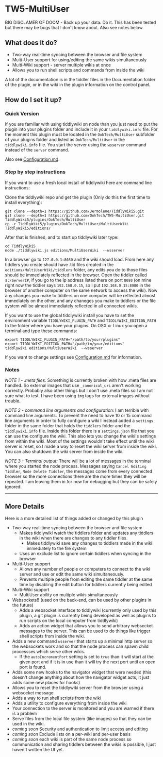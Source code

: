 # TW5-MultiUser

BIG DISCLAMER OF DOOM - Back up your data. Do it. This has been tested but
there may be bugs that I don't know about. Also see notes below.

## What does it do?

- Two-way real-time syncing between the browser and file system
- Multi-User support for using/editing the same wikis simultaneously
- Multi-Wiki support - server multiple wikis at once
- Allows you to run shell scripts and commands from inside the wiki

A lot of the documentation is in the tiddler files in the Documentation folder
of the plugin, or in the wiki in the plugin information on the control panel.

## How do I set it up?

### Quick Version

If you are familiar with using tiddlywiki on node than you just need to put
the plugin into your plugins folder and include it in your `tiddlywiki.info`
file. For the moment this plugin must be located in the `OokTech/MultiUser`
subfolder of your plugins folder and listed as `OokTech/MultiUser` in the
`tiddlywiki.info` file. You start the server using the `wsserver` command
instead of the `server` command.

Also see <a href='./Configuration.md'>Configuration.md</a>.

### Step by step instructions

If you want to use a fresh local install of tiddlywiki here are command line
instructions:

Clone the tiddlywiki repo and get the plugin (Only do this the first time to
install everything):
```
git clone --depth=1 https://github.com/Jermolene/TiddlyWiki5.git
git clone --depth=1 https://github.com/OokTech/TW5-MultiUser.git TiddlyWiki5/plugins/OokTech/MultiUser
cp -r TiddlyWiki5/plugins/OokTech/MultiUser/MultiUserWiki TiddlyWiki5/editions/
```

After that is finished, and to start up tiddlywiki later type:

```
cd TiddlyWiki5
node ./tiddlywiki.js editions/MultiUserWiki  --wsserver
```

In a browser go to `127.0.0.1:8080` and the wiki should load. From here any
tiddlers you create should have .tid files created in the
`editions/MultiUserWiki/tiddlers` folder, any edits you do to those files
should be immediately reflected in the browser. Open the tiddler called
`$:/ServerIP`, if you go to the ip address listed there on port `8080` (on mine
right now the tiddler says `192.168.0.15`, so I put `192.168.0.15:8080` in the
browser of another computer on the same network to access the wiki). Now any
changes you make to tiddlers on one computer will be reflected almost
immediately on the other, and any chaneges you make to tiddlers or the file
system will be almost immediately reflected in all connected wikis.

If you want to use the global tiddlywiki install you have to set the
environment variable `TIDDLYWIKI_PLUGIN_PATH` and `TIDDLYWIKI_EDITION_PATH` to
the folder where you have your plugins. On OSX or Linux you open a terminal and
type these commands:

```
export TIDDLYWIKI_PLUGIN_PATH="/path/to/your/plugins"
export TIDDLYWIKI_EDITION_PATH="/path/to/your/editions"
tiddlywiki editions/MultiUserWiki  --wsserver
```

If you want to change settings see
<a href='./Configuration.md'>Configuration.md</a> for information.

### Notes

*NOTE 1 - .meta files:* Something is currently broken with how .meta files are
handled. So external images that use `_canonical_uri` aren't working correctly.
Probably also other things but I don't use .meta files so I am not sure what to
test. I have been using `img` tags for external images without trouble.

*NOTE 2 - command line arguments and configuration:*
I am terrible with command line arguments.
To prevent the need to have 10 or 15 command line arguments in order to fully
configure a wiki I instead added a `settings` folder in the same folder that
holds the `tiddlers` folder and the `tiddlywiki.info` file. Inside this folder
there is a `settings.json` file that you can use the configure the wiki.
This also lets you change the wiki's settings from within the wiki. Most of the
settings wouldn't take effect until the wiki server is reset, so I made a way
to reset the wiki server from inside the wiki. You can also shutdown the wiki
server from inside the wiki.

*NOTE 3 - Terminal output:*
There will be a lot of messages in the terminal where you started the node
process. Messages saying `Cancel Editing Tiddler`, `Node Delete Tiddler`, the
messages come from every connected browser so the more connections there are
the more times they will be repeated. I am leaving them in for now for
debugging but they can be safely ignored.

---

## More Details

Here is a more detailed list of things added or changed by this plugin

- Two-way real-time syncing between the browser and file system
  - Makes tiddlywiki watch the tiddlers folder and updates any tiddlers in the
    wiki when there are changes to any tiddler files.
    - Makes tiddlywiki save any changes to tiddlers made in the wiki immediately to
    the file system
  - Uses an exclude list to ignore certain tiddlers when syncing in the browser
- Multi-User support
  - Allows any number of people or computers to connect to the wiki server and
    use or edit the same wiki simultaneously.
  - Prevents multiple people from editing the same tiddler at the same time by
    disabling the edit button for tiddlers currently being edited
- Multi-Wiki support
  - MultiUser ability on multiple wikis simultaneously
- Websockets!! (used on the back-end, can be used by other plugins in the
  future)
  - Adds a websocket interface to tiddlywiki (currently only used by this plugin,
    a git plugin is currently being developed as well as plugins to run scripts
    on the local computer from tiddlywiki)
  - Adds an action widget that allows you to send arbitrary websocket messages to
    the server. This can be used to do things like trigger shell scripts from
    inside the wiki.
- Adds a new command `wsserver` that starts up a minimal http server so the
  websockets work and so that the node process can spawn child processses which
  serve other wikis.
  - If the `autoIncrementPort` setting is set to `true` than it will start at
    the given port and if it is in use than it will try the next port until an
    open port is found.
- Adds some new hooks to the navigator widget that were needed (this doesn't
  change anything about how the navigator widget acts, it just adds some new
  places for hooks)
- Allows you to reset the tiddlywiki server from the browser using a websocket
  message.
- Adds a way to run shell scripts from the wiki
- Adds a utility to configure everything from inside the wiki
- Your connection to the server is monitored and you are warned if there is a
  problem
- Serve files from the local file system (like images) so that they can be
  used in the wiki.
- *coming soon* Security and authentication to limit access and editing
- *coming soon* Exclude lists on a per-wiki and per-user basis
- *coming soon* each wiki is part of the same node process so communication and
  sharing tiddlers between the wikis is possible, I just haven't written the UI
  yet.

